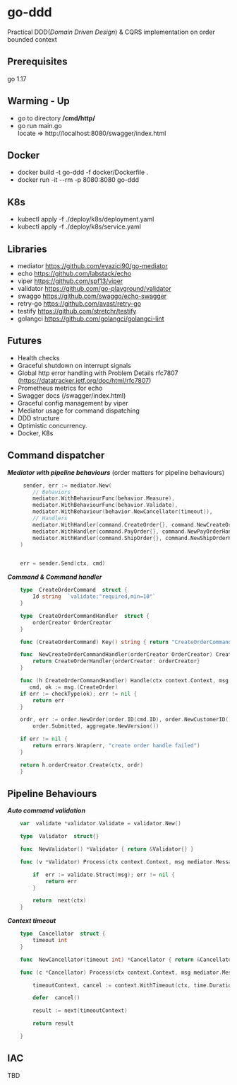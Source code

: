 # go-ddd

Practical DDD(_Domain Driven Design_) & CQRS implementation on order bounded context

## Prerequisites

go 1.17

## Warming - Up

- go to directory **/cmd/http/**
- go run main.go <br/>
  locate => http://localhost:8080/swagger/index.html

## Docker

- docker build -t go-ddd -f docker/Dockerfile .
- docker run -it --rm -p 8080:8080 go-ddd

## K8s

- kubectl apply -f ./deploy/k8s/deployment.yaml
- kubectl apply -f ./deploy/k8s/service.yaml

## Libraries

- mediator https://github.com/eyazici90/go-mediator
- echo https://github.com/labstack/echo
- viper https://github.com/spf13/viper
- validator https://github.com/go-playground/validator
- swaggo https://github.com/swaggo/echo-swagger
- retry-go https://github.com/avast/retry-go
- testify https://github.com/stretchr/testify
- golangci https://github.com/golangci/golangci-lint

## Futures

- Health checks
- Graceful shutdown on interrupt signals
- Global http error handling with Problem Details rfc7807 (https://datatracker.ietf.org/doc/html/rfc7807)
- Prometheus metrics for echo
- Swagger docs (/swagger/index.html)
- Graceful config management by viper
- Mediator usage for command dispatching
- DDD structure
- Optimistic concurrency.
- Docker, K8s

## Command dispatcher

**_Mediator with pipeline behaviours_** (order matters for pipeline behaviours)


```go
     sender, err := mediator.New(
		// Behaviors
		mediator.WithBehaviourFunc(behavior.Measure),
		mediator.WithBehaviourFunc(behavior.Validate),
		mediator.WithBehaviour(behavior.NewCancellator(timeout)),
		// Handlers
		mediator.WithHandler(command.CreateOrder{}, command.NewCreateOrderHandler(store)),
		mediator.WithHandler(command.PayOrder{}, command.NewPayOrderHandler(store, store)),
		mediator.WithHandler(command.ShipOrder{}, command.NewShipOrderHandler(store, store, ep)),
	)


    err = sender.Send(ctx, cmd)
```
    

**_Command & Command handler_**

```go
    type  CreateOrderCommand  struct {
        Id string  `validate:"required,min=10"`
    }

    type  CreateOrderCommandHandler  struct {
        orderCreator OrderCreator
    }

    func (CreateOrderCommand) Key() string { return "CreateOrderCommand"}

    func  NewCreateOrderCommandHandler(orderCreator OrderCreator) CreateOrderCommandHandler {
        return CreateOrderHandler{orderCreator: orderCreator}
    }

    func (h CreateOrderCommandHandler) Handle(ctx context.Context, msg mediator.Message) error {
       cmd, ok := msg.(CreateOrder)
	if err := checkType(ok); err != nil {
		return err
	}

	ordr, err := order.NewOrder(order.ID(cmd.ID), order.NewCustomerID(), order.NewProductID(), time.Now,
		order.Submitted, aggregate.NewVersion())

	if err != nil {
		return errors.Wrap(err, "create order handle failed")
	}

	return h.orderCreator.Create(ctx, ordr)
    }
```

    

## Pipeline Behaviours

**_Auto command validation_**
```go
    var  validate *validator.Validate = validator.New()

    type  Validator  struct{}

    func  NewValidator() *Validator { return &Validator{} }

    func (v *Validator) Process(ctx context.Context, msg mediator.Message, next mediator.Next) error {

        if  err := validate.Struct(msg); err != nil {
    	    return err
        }

        return  next(ctx)
    }
```

    
**_Context timeout_**

```go
    type  Cancellator  struct {
        timeout int
    }

    func  NewCancellator(timeout int) *Cancellator { return &Cancellator{timeout} }

    func (c *Cancellator) Process(ctx context.Context, msg mediator.Message, next mediator.Next) error {

        timeoutContext, cancel := context.WithTimeout(ctx, time.Duration(time.Duration(c.timeout)*time.Second))

        defer  cancel()

        result := next(timeoutContext)

        return result

    }


```

    
## IAC


TBD
